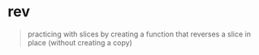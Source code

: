 # rev
> practicing with slices by creating a function that reverses a slice in place (without creating a copy)